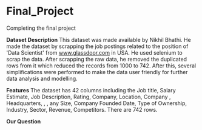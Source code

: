 # Final_Project
Completing the final project

**Dataset Description**
This dataset was made available by Nikhil Bhathi. He made the dataset by scrapping the job postings related to the position of 'Data Scientist' from www.glassdoor.com in USA. He used selenium to scrap the data. After scrapping the raw data, he removed the duplicated rows from it which reduced the records from 1000 to 742. After this, several simplifications were performed to make the data user friendly for further data analysis and modelling.

**Features**
The dataset has 42 columns including the Job title, Salary Estimate, Job Description, Rating, Company, Location, Company , Headquarters, , , any Size, Company Founded Date, Type of Ownership, Industry, Sector, Revenue, Competitors. There are 742 rows.

**Our Question**